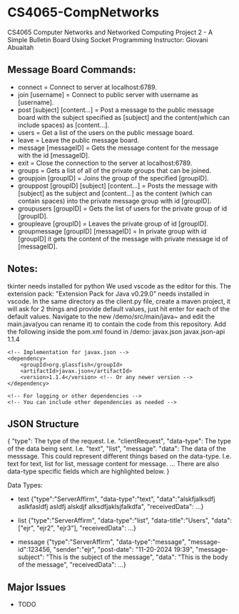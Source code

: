 # CS4065-CompNetworks
CS4065 Computer Networks and Networked Computing
Project 2 - A Simple Bulletin Board Using Socket Programming
Instructor: Giovani Abuaitah

## Message Board Commands:
* connect = Connect to server at localhost:6789.
* join [username] = Connect to public server with username as [username].
* post [subject] [content...] = Post a message to the public message board with the subject specified as [subject] and the content(which can include spaces) as [content...].
* users = Get a list of the users on the public message board.
* leave = Leave the public message board.
* message [messageID] = Gets the message content for the message with the id [messageID].
* exit = Close the connection to the server at localhost:6789.
* groups = Gets a list of all of the private groups that can be joined.
* groupjoin [groupID] = Joins the group of the specified [groupID].
* grouppost [groupID] [subject] [content...] = Posts the message with [subject] as the subject and [content...] as the content (which can contain spaces) into the private message group with id [groupID].
* groupusers [groupID] = Gets the list of users for the private group of id [groupID].
* groupleave [groupID] = Leaves the private group of id [groupID].
* groupmessage [groupID] [messageID] = In private group with id [groupID] it gets the content of the message with private message id of [messageID].

## Notes: 
tkinter needs installed for python
We used vscode as the editor for this. The extension pack: "Extension Pack for Java v0.29.0" needs installed in vscode.
In the same directory as the client.py file, create a maven project, it will ask for 2 things and provide default values, just hit enter for each of the default values.
Navigate to the new /demo/src/main/java~ and edit the main.java(you can rename it) to contain the code from this repository.
Add the following inside the pom.xml found in /demo:
<dependencies>
    <!-- javax.json dependency -->
    <dependency>
        <groupId>javax.json</groupId>
        <artifactId>javax.json-api</artifactId>
        <version>1.1.4</version>  <!-- Or any newer version -->
    </dependency>

    <!-- Implementation for javax.json -->
    <dependency>
        <groupId>org.glassfish</groupId>
        <artifactId>javax.json</artifactId>
        <version>1.1.4</version> <!-- Or any newer version -->
    </dependency>

    <!-- For logging or other dependencies -->
    <!-- You can include other dependencies as needed -->
</dependencies>


## JSON Structure
{
    "type": The type of the request. I.e. "clientRequest",
    "data-type": The type of the data being sent. I.e. "text", "list", "message".
    "data": The data of the messsage. This could represent different things based on the data-type. 
    I.e. text for text, list for list, message content for message.
    ...
    There are also data-type specific fields which are highlighted below.
}

Data Types:
* text
{"type":"ServerAffirm", "data-type":"text", "data":"alskfjalksdfj  aslkfasldfj asldfj alskdjf alksdfjaklsjfalkdfa", "receivedData": ...}

* list
{"type":"ServerAffirm", "data-type":"list", "data-title":"Users", "data":["ejr", "ejr2", "ejr3"], "receivedData": ...}

* message
{"type":"ServerAffirm", "data-type":"message", "message-id":123456, "sender":"ejr", "post-date": "11-20-2024 19:39", "message-subject": "This is the subject of the message", "data": "This is the body of the message", "receivedData": ...}

## Major Issues
* TODO